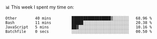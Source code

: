📊 This week I spent my time on:
<!--START_SECTION:waka-->

```text
Other        40 mins         █████████████████▒░░░░░░░   68.96 %
Bash         11 mins         █████░░░░░░░░░░░░░░░░░░░░   20.38 %
JavaScript   5 mins          ██▓░░░░░░░░░░░░░░░░░░░░░░   10.16 %
Batchfile    0 secs          ░░░░░░░░░░░░░░░░░░░░░░░░░   00.50 %
```

<!--END_SECTION:waka-->

